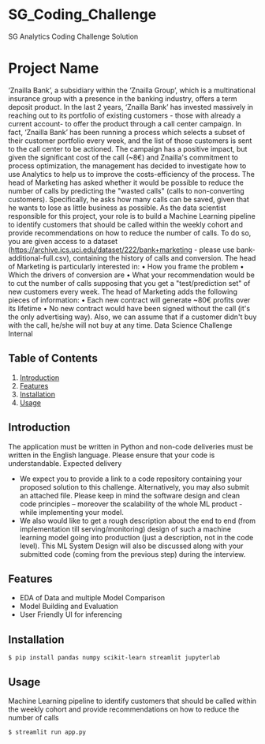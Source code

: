 # SG_Coding_Challenge
SG Analytics Coding Challenge Solution

# Project Name

‘Znailla Bank’, a subsidiary within the ‘Znailla Group’, which is a multinational insurance group
with a presence in the banking industry, offers a term deposit product.
In the last 2 years, ‘Znailla Bank’ has invested massively in reaching out to its portfolio of existing 
customers - those with already a current account- to offer the product through a call center 
campaign. In fact, ‘Znailla Bank’ has been running a process which selects a subset of their 
customer portfolio every week, and the list of those customers is sent to the call center to be 
actioned.
The campaign has a positive impact, but given the significant cost of the call (~8€) and Znailla's 
commitment to process optimization, the management has decided to investigate how to use 
Analytics to help us to improve the costs-efficiency of the process.
The head of Marketing has asked whether it would be possible to reduce the number of calls by 
predicting the "wasted calls" (calls to non-converting customers). Specifically, he asks how many 
calls can be saved, given that he wants to lose as little business as possible.
As the data scientist responsible for this project, your role is to build a Machine Learning pipeline 
to identify customers that should be called within the weekly cohort and provide
recommendations on how to reduce the number of calls.
To do so, you are given access to a dataset
(https://archive.ics.uci.edu/dataset/222/bank+marketing - please use bank-additional-full.csv), 
containing the history of calls and conversion. The head of Marketing is particularly interested in:
• How you frame the problem
• Which the drivers of conversion are
• What your recommendation would be to cut the number of calls supposing that you get a 
"test/prediction set" of new customers every week.
The head of Marketing adds the following pieces of information:
• Each new contract will generate ~80€ profits over its lifetime
• No new contract would have been signed without the call (it's the only advertising way). 
Also, we can assume that if a customer didn't buy with the call, he/she will not buy at any 
time.
Data Science Challenge
Internal

## Table of Contents

1. [Introduction](#introduction)
2. [Features](#features)
3. [Installation](#installation)
4. [Usage](#usage)


## Introduction

The application must be written in Python and non-code deliveries must be written in the English 
language. Please ensure that your code is understandable.
Expected delivery
- We expect you to provide a link to a code repository containing your proposed solution to 
this challenge. Alternatively, you may also submit an attached file. Please keep in mind 
the software design and clean code principles – moreover the scalability of the whole ML 
product - while implementing your model.
- We also would like to get a rough description about the end to end (from implementation 
till serving/monitoring) design of such a machine learning model going into production 
(just a description, not in the code level). This ML System Design will also be discussed 
along with your submitted code (coming from the previous step) during the interview.

## Features

- EDA of Data and multiple Model Comparison
- Model Building and Evaluation
- User Friendly UI for inferencing

## Installation



```
$ pip install pandas numpy scikit-learn streamlit jupyterlab

```

## Usage

Machine Learning pipeline 
to identify customers that should be called within the weekly cohort and provide
recommendations on how to reduce the number of calls

```
$ streamlit run app.py
```
